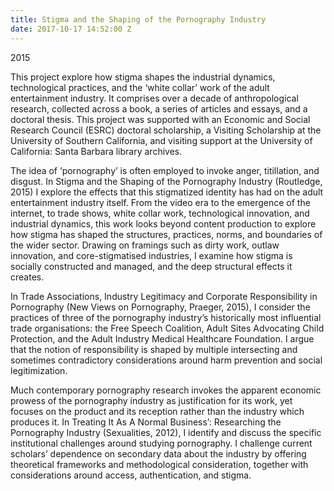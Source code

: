 ```yaml
---
title: Stigma and the Shaping of the Pornography Industry
date: 2017-10-17 14:52:00 Z
---
```


2015

This project explore how stigma shapes the industrial dynamics, technological practices, and the ‘white collar’ work of the adult entertainment industry. It comprises over a decade of anthropological research, collected across a book, a series of articles and essays, and a doctoral thesis. This project was supported with an Economic and Social Research Council (ESRC) doctoral scholarship, a Visiting Scholarship at the University of Southern California, and visiting support at the University of California: Santa Barbara library archives.
 
The idea of ‘pornography’ is often employed to invoke anger, titillation, and disgust. In Stigma and the Shaping of the Pornography Industry (Routledge, 2015) I explore the effects that this stigmatized identity has had on the adult entertainment industry itself. From the video era to the emergence of the internet, to trade shows, white collar work, technological innovation, and industrial dynamics, this work looks beyond content production to explore how stigma has shaped the structures, practices, norms, and boundaries of the wider sector. Drawing on framings such as dirty work, outlaw innovation, and core-stigmatised industries, I examine how stigma is socially constructed and managed, and the deep structural effects it creates.
 
In Trade Associations, Industry Legitimacy and Corporate Responsibility in Pornography (New Views on Pornography, Praeger, 2015), I consider the practices of three of the pornography industry’s historically most influential trade organisations: the Free Speech Coalition, Adult Sites Advocating Child Protection, and the Adult Industry Medical Healthcare Foundation. I argue that the notion of responsibility is shaped by multiple intersecting and sometimes contradictory considerations around harm prevention and social legitimization.
 
Much contemporary pornography research invokes the apparent economic prowess of the pornography industry as justification for its work, yet focuses on the product and its reception rather than the industry which produces it. In Treating It As A Normal Business’: Researching the Pornography Industry (Sexualities, 2012), I identify and discuss the specific institutional challenges around studying pornography. I challenge current scholars’ dependence on secondary data about the industry by offering theoretical frameworks and methodological consideration, together with considerations around access, authentication, and stigma.


